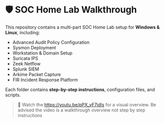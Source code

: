 # 🛡️ SOC Home Lab Walkthrough

This repository contains a multi-part SOC Home Lab setup for **Windows & Linux**, including:

- Advanced Audit Policy Configuration
- Sysmon Deployment
- Workstation & Domain Setup
- Suricata IPS
- Zeek Netflow
- Splunk SIEM
- Arkime Packet Capture
- FIR Incident Response Platform

Each folder contains **step-by-step instructions**, configuration files, and scripts.

> 🎥 Watch the https://youtu.be/pPX_yF7idIs for a visual overview.
> Be advised the video is a walkthrough overview not step by step instructions
> 
